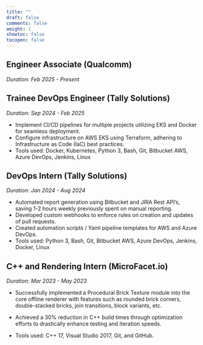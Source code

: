 ```yaml
---
title: ""
draft: false
comments: false
weight: 1
showtoc: false
tocopen: false
---
```


## Engineer Associate (Qualcomm)
*Duration: Feb 2025 - Present*

## Trainee DevOps Engineer (Tally Solutions) 
*Duration: Sep 2024 - Feb 2025*

- Implement CI/CD pipelines for multiple projects utilizing EKS and Docker for seamless deployment.
- Configure infrastructure on AWS EKS using Terraform, adhering to Infrastructure as Code (IaC) best practices.
- Tools used: Docker, Kubernetes, Python 3, Bash, Git, Bitbucket AWS, Azure DevOps, Jenkins, Linux

## DevOps Intern (Tally Solutions) 
*Duration: Jan 2024 - Aug 2024*

- Automated report generation using Bitbucket and JIRA Rest API’s, saving 1-2 hours weekly
previously spent on manual reporting.
- Developed custom webhooks to enforce rules on creation and updates of pull requests.
- Created automation scripts / Yaml pipeline templates for AWS and Azure DevOps.
- Tools used: Python 3, Bash, Git, Bitbucket AWS, Azure DevOps, Jenkins, Docker, Linux

## C++ and Rendering Intern (MicroFacet.io)
*Duration: Mar 2023 - May 2023*

- Successfully implemented a Procedural Brick Texture module into the core offline renderer
with features such as rounded brick corners, double-stacked bricks, join transitions, block variants, etc.

- Achieved a 30% reduction in C++ build times through optimization efforts to drastically enhance
testing and iteration speeds.

- Tools used: C++ 17, Visual Studio 2017, Git, and GitHub.
